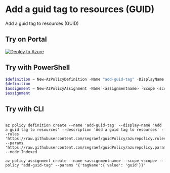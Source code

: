 # Add a guid tag to resources (GUID)

Add a guid tag to resources (GUID)

## Try on Portal

[![Deploy to Azure](http://azuredeploy.net/deploybutton.png)](https://portal.azure.com/#blade/Microsoft_Azure_Policy/CreatePolicyDefinitionBlade/uri/https%3A%2F%2Fraw.githubusercontent.com%2Fsegraef%2FguidPolicy%2Fmaster%2Fazurepolicy.json)

## Try with PowerShell

````powershell
$definition = New-AzPolicyDefinition -Name "add-guid-tag" -DisplayName "Add a guid tag to resources (GUID)" -description "Add a guid tag to resources (GUID)" -Policy 'https://raw.githubusercontent.com/segraef/guidPolicy/master/samples/Tags/add-replace-tag/azurepolicy.rules.json' -Parameter 'https://raw.githubusercontent.com/segraef/guidPolicy/azurepolicy.parameters.json' -Mode Indexed
$definition
$assignment = New-AzPolicyAssignment -Name <assignmentname> -Scope <scope>  -tagName 'guid' -PolicyDefinition $definition
$assignment 
````



## Try with CLI

````cli

az policy definition create --name 'add-guid-tag' --display-name 'Add a guid tag to resources' --description 'Add a guid tag to resources' --rules 'https://raw.githubusercontent.com/segraef/guidPolicy/azurepolicy.rules.json' --params 'https://raw.githubusercontent.com/segraef/guidPolicy/azurepolicy.parameters.json' --mode Indexed

az policy assignment create --name <assignmentname> --scope <scope> --policy "add-guid-tag" --params "{'tagName':{'value': 'guid'}}"

````

